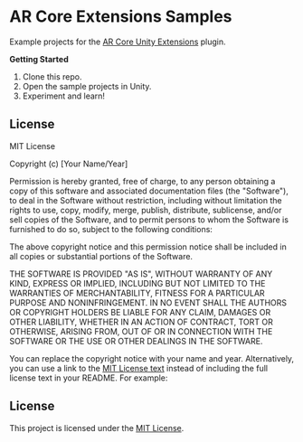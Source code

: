 **AR Core Extensions Samples**
==========================

Example projects for the [AR Core Unity Extensions](https://github.com/google-ar/arcore-unity-extensions) plugin.

**Getting Started**

1. Clone this repo.
2. Open the sample projects in Unity.
3. Experiment and learn!

**License**
-----------

MIT License

Copyright (c) [Your Name/Year]

Permission is hereby granted, free of charge, to any person obtaining a copy
of this software and associated documentation files (the "Software"), to deal
in the Software without restriction, including without limitation the rights
to use, copy, modify, merge, publish, distribute, sublicense, and/or sell
copies of the Software, and to permit persons to whom the Software is
furnished to do so, subject to the following conditions:

The above copyright notice and this permission notice shall be included in all
copies or substantial portions of the Software.

THE SOFTWARE IS PROVIDED "AS IS", WITHOUT WARRANTY OF ANY KIND, EXPRESS OR
IMPLIED, INCLUDING BUT NOT LIMITED TO THE WARRANTIES OF MERCHANTABILITY,
FITNESS FOR A PARTICULAR PURPOSE AND NONINFRINGEMENT. IN NO EVENT SHALL THE
AUTHORS OR COPYRIGHT HOLDERS BE LIABLE FOR ANY CLAIM, DAMAGES OR OTHER
LIABILITY, WHETHER IN AN ACTION OF CONTRACT, TORT OR OTHERWISE, ARISING FROM,
OUT OF OR IN CONNECTION WITH THE SOFTWARE OR THE USE OR OTHER DEALINGS IN THE
SOFTWARE.

You can replace the copyright notice with your name and year. Alternatively, you can use a link to the [MIT License text](https://opensource.org/licenses/MIT) instead of including the full license text in your README. For example:

**License**
-----------

This project is licensed under the [MIT License](https://opensource.org/licenses/MIT).
